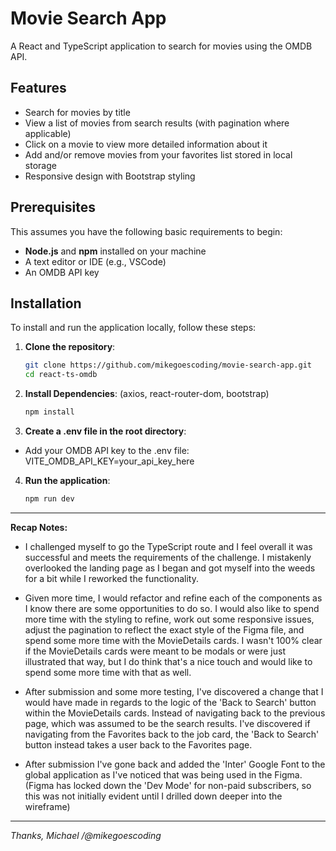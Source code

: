 # Movie Search App

A React and TypeScript application to search for movies using the OMDB API.

## Features

-   Search for movies by title
-   View a list of movies from search results (with pagination where applicable)
-   Click on a movie to view more detailed information about it
-   Add and/or remove movies from your favorites list stored in local storage
-   Responsive design with Bootstrap styling

## Prerequisites

This assumes you have the following basic requirements to begin:

-   **Node.js** and **npm** installed on your machine
-   A text editor or IDE (e.g., VSCode)
-   An OMDB API key

## Installation

To install and run the application locally, follow these steps:

1. **Clone the repository**:

    ```bash
    git clone https://github.com/mikegoescoding/movie-search-app.git
    cd react-ts-omdb

    ```

2. **Install Dependencies**: (axios, react-router-dom, bootstrap)

    ```bash
    npm install

    ```

3. **Create a .env file in the root directory**:

-   Add your OMDB API key to the .env file: VITE_OMDB_API_KEY=your_api_key_here

4. **Run the application**:

    ```bash
    npm run dev
    ```

---

**Recap Notes:**

-   I challenged myself to go the TypeScript route and I feel overall it was successful and meets the requirements of the challenge. I mistakenly overlooked the landing page as I began and got myself into the weeds for a bit while I reworked the functionality.

-   Given more time, I would refactor and refine each of the components as I know there are some opportunities to do so. I would also like to spend more time with the styling to refine, work out some responsive issues, adjust the pagination to reflect the exact style of the Figma file, and spend some more time with the MovieDetails cards. I wasn't 100% clear if the MovieDetails cards were meant to be modals or were just illustrated that way, but I do think that's a nice touch and would like to spend some more time with that as well.

-   After submission and some more testing, I've discovered a change that I would have made in regards to the logic of the 'Back to Search' button within the MovieDetails cards. Instead of navigating back to the previous page, which was assumed to be the search results. I've discovered if navigating from the Favorites back to the job card, the 'Back to Search' button instead takes a user back to the Favorites page.

-   After submission I've gone back and added the 'Inter' Google Font to the global application as I've noticed that was being used in the Figma. (Figma has locked down the 'Dev Mode' for non-paid subscribers, so this was not initially evident until I drilled down deeper into the wireframe)

---

_Thanks,
Michael /@mikegoescoding_
